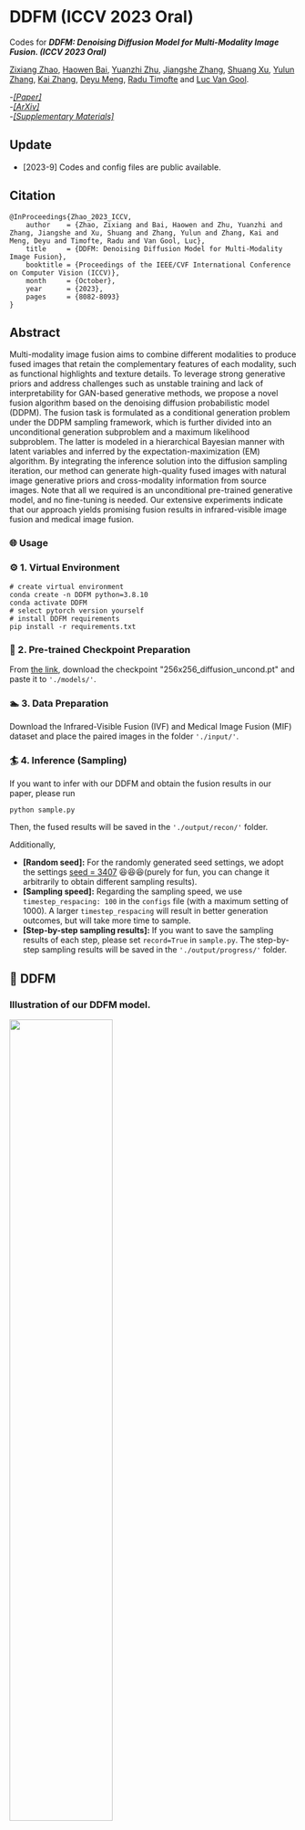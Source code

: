 # DDFM (ICCV 2023 Oral)

Codes for ***DDFM: Denoising Diffusion Model for Multi-Modality Image Fusion. (ICCV 2023 Oral)***

[Zixiang Zhao](https://zhaozixiang1228.github.io/), [Haowen Bai](), [Yuanzhi Zhu](https://yuanzhi-zhu.github.io/about/), [Jiangshe Zhang](http://gr.xjtu.edu.cn/web/jszhang), [Shuang Xu](https://shuangxu96.github.io/), [Yulun Zhang](https://yulunzhang.com/), [Kai Zhang](https://cszn.github.io/), [Deyu Meng](https://gr.xjtu.edu.cn/en/web/dymeng), [Radu Timofte](https://www.informatik.uni-wuerzburg.de/computervision/home/) and [Luc Van Gool](https://vision.ee.ethz.ch/people-details.OTAyMzM=.TGlzdC8zMjQ4LC0xOTcxNDY1MTc4.html).

-[*[Paper]*](https://openaccess.thecvf.com/content/ICCV2023/html/Zhao_DDFM_Denoising_Diffusion_Model_for_Multi-Modality_Image_Fusion_ICCV_2023_paper.html)   
-[*[ArXiv]*](https://arxiv.org/abs/2303.06840)   
-[*[Supplementary Materials]*](https://openaccess.thecvf.com/content/ICCV2023/supplemental/Zhao_DDFM_Denoising_Diffusion_ICCV_2023_supplemental.pdf)   

## Update

- [2023-9] Codes and config files are public available.

## Citation

```
@InProceedings{Zhao_2023_ICCV,
    author    = {Zhao, Zixiang and Bai, Haowen and Zhu, Yuanzhi and Zhang, Jiangshe and Xu, Shuang and Zhang, Yulun and Zhang, Kai and Meng, Deyu and Timofte, Radu and Van Gool, Luc},
    title     = {DDFM: Denoising Diffusion Model for Multi-Modality Image Fusion},
    booktitle = {Proceedings of the IEEE/CVF International Conference on Computer Vision (ICCV)},
    month     = {October},
    year      = {2023},
    pages     = {8082-8093}
}
```

## Abstract

Multi-modality image fusion aims to combine different modalities to produce fused images that retain the complementary features of each modality, such as functional highlights and texture details. To leverage strong generative priors and address challenges such as unstable training and lack of interpretability for GAN-based generative methods, we propose a novel fusion algorithm based on the denoising diffusion probabilistic model (DDPM). The fusion task is formulated as a conditional generation problem under the DDPM sampling framework, which is further divided into an unconditional generation subproblem and a maximum likelihood subproblem. The latter is modeled in a hierarchical Bayesian manner with latent variables and inferred by the expectation-maximization (EM) algorithm. By integrating the inference solution into the diffusion sampling iteration, our method can generate high-quality fused images with natural image generative priors and cross-modality information from source images. Note that all we required is an unconditional pre-trained generative model, and no fine-tuning is needed. Our extensive experiments indicate that our approach yields promising fusion results in infrared-visible image fusion and medical image fusion.

### 🌐 Usage

### ⚙ 1. Virtual Environment

```
# create virtual environment
conda create -n DDFM python=3.8.10
conda activate DDFM
# select pytorch version yourself
# install DDFM requirements
pip install -r requirements.txt
```

### 📃 2. Pre-trained Checkpoint Preparation

From [the link](https://github.com/openai/guided-diffusion), download the checkpoint "256x256_diffusion_uncond.pt" and paste it to ``'./models/'``.

### 🏊 3. Data Preparation

Download the Infrared-Visible Fusion (IVF) and Medical Image Fusion (MIF) dataset and place the paired images in the folder ``'./input/'``.

### 🏄 4. Inference (Sampling)

If you want to infer with our DDFM and obtain the fusion results in our paper, please run

```
python sample.py
```

Then, the fused results will be saved in the ``'./output/recon/'`` folder.

Additionally,

- **[Random seed]:** For the randomly generated seed settings, we adopt the settings [seed = 3407](https://arxiv.org/abs/2109.08203) 😆😆😆(purely for fun, you can change it arbitrarily to obtain different sampling results).
- **[Sampling speed]:** Regarding the sampling speed, we use ``timestep_respacing: 100`` in the ``configs`` file (with a maximum setting of 1000). A larger ``timestep_respacing`` will result in better generation outcomes, but will take more time to sample.
- **[Step-by-step sampling results]:** If you want to save the sampling results of each step, please set ``record=True`` in ``sample.py``. The step-by-step sampling results will be saved in the ``'./output/progress/'`` folder.

## 🙌 DDFM

### Illustration of our DDFM model.

<img src="image//Workflow1.png" width="60%" align=center />

### Detail of DDFM.

<img src="image//Workflow2.png" width="60%" align=center />

<img src="image//Algorithm1.png" width="60%" align=center />

### Qualitative fusion results.

<img src="image//IVF1.png" width="100%" align=center />

<img src="image//IVF2.png" width="100%" align=center />

<img src="image//MIF.png" width="60%" align=center />

### Quantitative fusion results.

Infrared-Visible Image Fusion

<img src="image//Quantitative_IVF.png" width="100%" align=center />

Medical Image Fusion

<img src="image//Quantitative_MIF.png" width="60%" align=center />

## Star History

[![Star History Chart](https://api.star-history.com/svg?repos=Zhaozixiang1228/MMIF-DDFM&type=Date)](https://star-history.com/#Zhaozixiang1228/MMIF-DDFM&Date)

## 📖 Related Work
- Zixiang Zhao, Lilun Deng, Haowen Bai, Yukun Cui, Zhipeng Zhang, Yulun Zhang, Haotong Qin, Dongdong Chen, Jiangshe Zhang, Peng Wang, Luc Van Gool. *Image Fusion via Vision-Language Model.* **ICML 2024**, https://arxiv.org/abs/2402.02235.
- Zixiang Zhao, Haowen Bai, Jiangshe Zhang, Yulun Zhang, Kai Zhang, Shuang Xu, Dongdong Chen, Radu Timofte, Luc Van Gool. *Equivariant Multi-Modality Image Fusion.* **CVPR 2024**, https://arxiv.org/abs/2305.11443
- Zixiang Zhao, Haowen Bai, Jiangshe Zhang, Yulun Zhang, Shuang Xu, Zudi Lin, Radu Timofte, Luc Van Gool.
  *CDDFuse: Correlation-Driven Dual-Branch Feature Decomposition for Multi-Modality Image Fusion.* **CVPR 2023**, https://arxiv.org/abs/2211.14461
- Zixiang Zhao, Shuang Xu, Chunxia Zhang, Junmin Liu, Jiangshe Zhang and Pengfei Li. *DIDFuse: Deep Image Decomposition for Infrared and Visible Image Fusion.* **IJCAI 2020**, https://www.ijcai.org/Proceedings/2020/135.
- Zixiang Zhao, Shuang Xu, Jiangshe Zhang, Chengyang Liang, Chunxia Zhang and Junmin Liu. *Efficient and Model-Based Infrared and Visible Image Fusion via Algorithm Unrolling.* **IEEE Transactions on Circuits and Systems for Video Technology 2021**, https://ieeexplore.ieee.org/document/9416456.
- Zixiang Zhao, Jiangshe Zhang, Haowen Bai, Yicheng Wang, Yukun Cui, Lilun Deng, Kai Sun, Chunxia Zhang, Junmin Liu, Shuang Xu. *Deep Convolutional Sparse Coding Networks for Interpretable Image Fusion.* **CVPR Workshop 2023**. https://robustart.github.io/long_paper/26.pdf.
- Zixiang Zhao, Shuang Xu, Chunxia Zhang, Junmin Liu, Jiangshe Zhang. *Bayesian fusion for infrared and visible images.* **Signal Processing**, https://doi.org/10.1016/j.sigpro.2020.107734.
